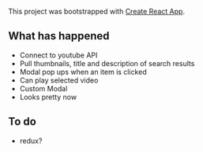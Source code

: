 This project was bootstrapped with [Create React App](https://github.com/facebookincubator/create-react-app).

## What has happened
- Connect to youtube API
- Pull thumbnails, title and description of search results
- Modal pop ups when an item is clicked
- Can play selected video
- Custom Modal
- Looks pretty now

## To do
- redux?
